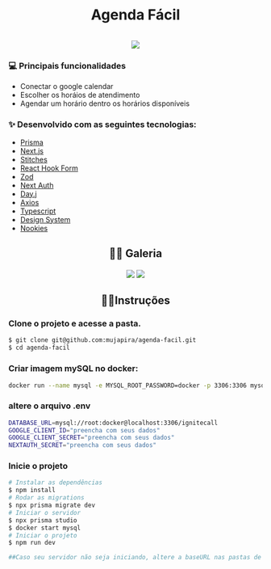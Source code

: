 <link rel="stylesheet" href="https://cdn.jsdelivr.net/gh/devicons/devicon@v2.15.1/devicon.min.css">
<h1 align="center">
Agenda Fácil
<br/>
<br/>
<img src="https://user-images.githubusercontent.com/89225210/220485249-13c2edf6-6340-4867-b837-7b8bcafb6872.png"/>
</h1>

<h3> 💻 Principais funcionalidades </h3>

- Conectar o google calendar
- Escolher os horáios de atendimento
- Agendar um horário dentro os horários disponíveis



<h3> ✨ Desenvolvido com as seguintes tecnologias:</h3>
       
- <a href="https://www.prisma.io/">Prisma</a>
- <a href="https://day.js.org/">Next.js</a>
- <a href="https://stitches.dev/">Stitches</a>
- <a href="https://react-hook-form.com/">React Hook Form</a>
- <a href="https://zod.dev/">Zod</a>
- <a href="https://next-auth.js.org/">Next Auth</a>
- <a href="https://day.js.org/">Day.j</a>
- <a href="https://github.com/axios/axios">Axios</a>
- <a href="https://www.typescriptlang.org/">Typescript</a>
- <a href="https://www.npmjs.com/package/@mujapira-ui/react">Design System</a>
- <a href="https://www.npmjs.com/package/nookies">Nookies</a>


<h2 align="center">🐱‍🏍 Galeria </h2>
<h4 align="center">
<img src="https://user-images.githubusercontent.com/89225210/220494768-c3dbcebb-be6b-485d-9fb6-a0a0fec5a845.png"/>
<img src="https://user-images.githubusercontent.com/89225210/220495224-bf358628-a129-4e62-98bf-3eacccfe0e92.png"/>

</h4>

<h2 align="center">🏃‍♂️Instruções</h1>

<h3>Clone o projeto e acesse a pasta.</h3>

```bash
$ git clone git@github.com:mujapira/agenda-facil.git
$ cd agenda-facil
```

<h3>Criar imagem mySQL no docker:</h3>

```bash
docker run --name mysql -e MYSQL_ROOT_PASSWORD=docker -p 3306:3306 mysql:latest
```

<h3> altere o arquivo .env </h3>

```bash
DATABASE_URL=mysql://root:docker@localhost:3306/ignitecall
GOOGLE_CLIENT_ID="preencha com seus dados"
GOOGLE_CLIENT_SECRET="preencha com seus dados"
NEXTAUTH_SECRET="preencha com seus dados"
```

<h3> Inicie o projeto </h3>

```bash
# Instalar as dependências
$ npm install
# Rodar as migrations
$ npx prisma migrate dev
# Iniciar o servidor
$ npx prisma studio
$ docker start mysql
# Iniciar o projeto
$ npm run dev

##Caso seu servidor não seja iniciando, altere a baseURL nas pastas de lib
```
